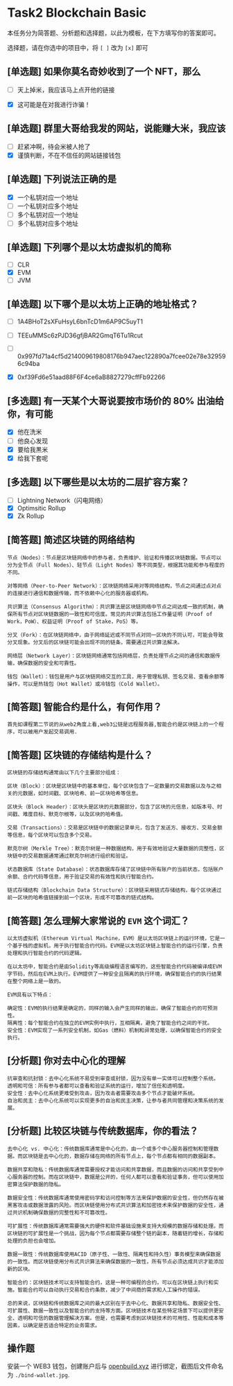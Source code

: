 # Task2 Blockchain Basic

本任务分为简答题、分析题和选择题，以此为模板，在下方填写你的答案即可。

选择题，请在你选中的项目中，将 `[ ]` 改为 `[x]` 即可



## [单选题] 如果你莫名奇妙收到了一个 NFT，那么

- [ ] 天上掉米，我应该马上点开他的链接
- [x] 这可能是在对我进行诈骗！



## [单选题] 群里大哥给我发的网站，说能赚大米，我应该

- [ ] 赶紧冲啊，待会米被人抢了
- [x] 谨慎判断，不在不信任的网站链接钱包

## [单选题] 下列说法正确的是

- [x] 一个私钥对应一个地址
- [ ] 一个私钥对应多个地址
- [ ] 多个私钥对应一个地址
- [ ] 多个私钥对应多个地址

 ## [单选题] 下列哪个是以太坊虚拟机的简称

- [ ] CLR
- [x] EVM
- [ ] JVM

## [单选题] 以下哪个是以太坊上正确的地址格式？

- [ ] 1A4BHoT2sXFuHsyL6bnTcD1m6AP9C5uyT1
- [ ] TEEuMMSc6zPJD36gfjBAR2GmqT6Tu1Rcut
- [ ] 0x997fd71a4cf5d214009619808176b947aec122890a7fcee02e78e329596c94ba
- [x] 0xf39Fd6e51aad88F6F4ce6aB8827279cffFb92266


## [多选题] 有一天某个大哥说要按市场价的 80% 出油给你，有可能

- [x] 他在洗米
- [ ] 他良心发现
- [x] 要给我黒米
- [x] 给我下套呢

## [多选题] 以下哪些是以太坊的二层扩容方案？

- [ ] Lightning Network（闪电网络）
- [x] Optimsitic Rollup
- [x] Zk Rollup

## [简答题] 简述区块链的网络结构

```
节点（Nodes）：节点是区块链网络中的参与者，负责维护、验证和传播区块链数据。节点可以分为全节点（Full Nodes）、轻节点（Light Nodes）等不同类型，根据其功能和参与程度的不同。

对等网络（Peer-to-Peer Network）：区块链网络采用对等网络结构，节点之间通过点对点的连接进行通信和数据传输，而不依赖中心化的服务器或机构。

共识算法（Consensus Algorithm）：共识算法是区块链网络中节点之间达成一致的机制，确保所有节点对区块链数据的一致性和可信度。常见的共识算法包括工作量证明（Proof of Work，PoW）、权益证明（Proof of Stake，PoS）等。

分叉（Fork）：在区块链网络中，由于网络延迟或不同节点对同一区块的不同认可，可能会导致分叉现象。分叉后的区块链可能会出现不同的链条，需要通过共识算法解决。

网络层（Network Layer）：区块链网络通常包括网络层，负责处理节点之间的通信和数据传输，确保数据的安全和可靠性。

钱包（Wallet）：钱包是用户与区块链网络交互的工具，用于管理私钥、签名交易、查看余额等操作，可以是热钱包（Hot Wallet）或冷钱包（Cold Wallet）。
```



## [简答题] 智能合约是什么，有何作用？

```
首先如课程第二节说的从web2角度上看,web3公链是远程服务器,智能合约是区块链上的一个程序，可以被用户发起交易调用.
```



## [简答题] 区块链的存储结构是什么？

```
区块链的存储结构通常由以下几个主要部分组成：

区块（Block）：区块是区块链中的基本单位，每个区块包含了一定数量的交易数据以及与之相关的元数据，如时间戳、区块哈希、前一区块哈希等信息。

区块头（Block Header）：区块头是区块的元数据部分，包含了区块的元信息，如版本号、时间戳、难度目标、默克尔根等，以及区块的哈希值。

交易（Transactions）：交易是区块链中的数据记录单元，包含了发送方、接收方、交易金额等信息，每个区块可以包含多个交易。

默克尔树（Merkle Tree）：默克尔树是一种数据结构，用于有效地验证大量数据的完整性，区块链中的交易数据通常通过默克尔树进行组织和验证。

状态数据库（State Database）：状态数据库存储了区块链中所有账户的当前状态，包括账户余额、合约代码等信息，用于验证交易的有效性和执行智能合约。

链式存储结构（Blockchain Data Structure）：区块链采用链式存储结构，每个区块通过前一区块的哈希值链接到前一个区块，形成不可篡改的链式结构。
```



## [简答题] 怎么理解大家常说的 `EVM` 这个词汇？

```
以太坊虚拟机（Ethereum Virtual Machine，EVM）是以太坊区块链上的运行环境，它是一个基于栈的虚拟机，用于执行智能合约代码。EVM是以太坊区块链上智能合约的运行引擎，负责处理和执行智能合约的代码逻辑。

在以太坊中，智能合约是由Solidity等高级编程语言编写的，这些智能合约代码被编译成EVM字节码，然后在EVM上执行。EVM提供了一种安全且隔离的执行环境，确保智能合约的执行结果在整个网络上是一致的。

EVM具有以下特点：

确定性：EVM的执行结果是确定的，同样的输入会产生同样的输出，确保了智能合约的可预测性。
隔离性：每个智能合约在独立的EVM实例中执行，互相隔离，避免了智能合约之间的干扰。
安全性：EVM实现了一系列安全机制，如Gas（燃料）机制和异常处理，以确保智能合约的安全执行。

```



## [分析题] 你对去中心化的理解

```
抗审查和抗封锁：去中心化系统不易受到审查或封锁，因为没有单一实体可以控制整个系统。
透明和可信：所有参与者都可以查看和验证系统的运行，增加了信任和透明度。
安全性：去中心化系统更难受到攻击，因为攻击者需要攻击多个节点才能破坏系统。
自治和民主：去中心化系统可以实现更多的自治和民主决策，让参与者共同管理和决策系统的发展。
```



## [分析题] 比较区块链与传统数据库，你的看法？

```
去中心化 vs. 中心化：传统数据库通常是中心化的，由一个或多个中心服务器控制和管理数据。而区块链是去中心化的，数据存储在网络的所有节点上，每个节点都有相同的数据副本。

数据共享和隐私：传统数据库通常需要授权才能访问和共享数据，而且数据的访问和共享受到中心服务器的控制。而在区块链中，数据是公开的，任何人都可以查看和验证事务，但可以使用加密算法保护数据的隐私。

数据安全性：传统数据库通常使用密码学和访问控制等方法来保护数据的安全性，但仍然存在被黑客攻击或数据泄露的风险。而区块链使用分布式共识算法和加密技术来保护数据的安全性，通过共识机制确保数据的完整性和不可篡改性。

可扩展性：传统数据库通常需要强大的硬件和软件基础设施来支持大规模的数据存储和处理。而区块链的可扩展性是一个挑战，因为每个节点都需要存储整个链的副本，随着链的增长，存储和处理的负担也会增加。

数据一致性：传统数据库使用ACID（原子性、一致性、隔离性和持久性）事务模型来确保数据的一致性。而区块链使用分布式共识算法来确保数据的一致性，所有节点必须达成共识才能添加新的区块。

智能合约：区块链技术可以支持智能合约，这是一种可编程的合约，可以在区块链上执行和实施。智能合约可以自动执行交易和合约条款，减少了中间商的需求和人工操作的错误。

总的来说，区块链和传统数据库之间的最大区别在于去中心化、数据共享和隐私、数据安全性、可扩展性、数据一致性以及智能合约的支持等方面。区块链技术在某些特定场景下可以提供更安全、透明和可信的数据管理解决方案。但是，也需要考虑到区块链技术的可用性、性能和成本等因素，以确定是否适合特定的业务需求。
```



## 操作题

安装一个 WEB3 钱包，创建账户后与 [openbuild.xyz](https://openbuild.xyz/profile) 进行绑定，截图后文件命名为 `./bind-wallet.jpg`.